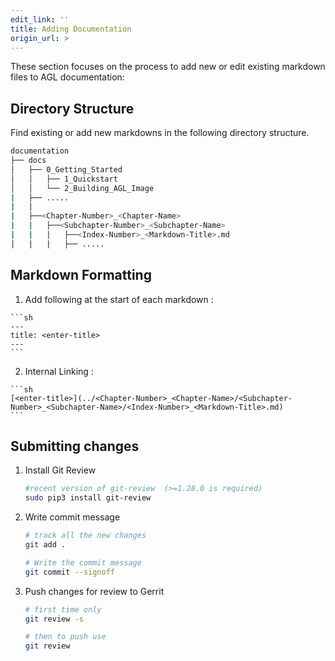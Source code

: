 ```yaml
---
edit_link: ''
title: Adding Documentation
origin_url: >
---
```


<!-- WARNING: This file is generated by fetch_docs.js using /home/boron/Documents/AGL/docs-webtemplate/site/_data/tocs/howto/master/howto-add-docs-handle-docs-book.yml -->

These section focuses on the process to add new or edit existing markdown files to AGL documentation:

## Directory Structure

Find existing or add new markdowns in the following directory structure.

```sh
documentation
├── docs
│   ├── 0_Getting_Started
│   │   ├── 1_Quickstart
│   │   └── 2_Building_AGL_Image
|   ├── .....
|   |
|   ├──<Chapter-Number>_<Chapter-Name>
|   |   ├──<Subchapter-Number>_<Subchapter-Name>
|   |   |   ├──<Index-Number>_<Markdown-Title>.md
|   |   |   ├── .....
```

## Markdown Formatting 

  1. Add following at the start of each markdown :

    ```sh
    ---
    title: <enter-title>
    ---
    ```

  2. Internal Linking :

    ```sh
    [<enter-title>](../<Chapter-Number>_<Chapter-Name>/<Subchapter-Number>_<Subchapter-Name>/<Index-Number>_<Markdown-Title>.md)
    ```

## Submitting changes

1. Install Git Review 

    ```sh
    #recent version of git-review  (>=1.28.0 is required)
    sudo pip3 install git-review   
    ```

2. Write commit message

    ```sh
    # track all the new changes
    git add .    

    # Write the commit message
    git commit --signoff 
    ```

3. Push changes for review to Gerrit

    ```sh
    # first time only
    git review -s 

    # then to push use
    git review
    ```